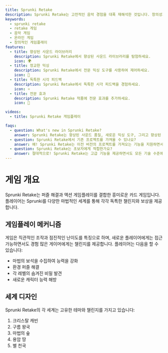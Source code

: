 ```yaml
---
title: Sprunki Retake
description: Sprunki Retake는 고전적인 음악 경험을 대폭 재해석한 것입니다. 창의성과 혁신이 만나 플레이어가 독특한 사운드 스케이프를 만들 수 있도록 도와줍니다.
keywords:
  - sprunki retake
  - retake 게임
  - 음악 게임
  - 온라인 게임
  - 창의적인 게임플레이
features:
  - title: 향상된 사운드 라이브러리
    description: Sprunki Retake에서 향상된 사운드 라이브러리를 탐험하세요.
    icon: 🌍
  - title: 정교한 믹싱
    description: Sprunki Retake에서 전문 믹싱 도구를 사용하여 제어하세요.
    icon: 🧩
  - title: 독특한 시각 피드백
    description: Sprunki Retake에서 독특한 시각 피드백을 경험하세요.
    icon: ⭐
  - title: 전문 효과
    description: Sprunki Retake 작품에 전문 효과를 추가하세요.
    icon: 💫

videos:
  - title: Sprunki Retake 게임플레이

faqs:
  - question: What's new in Sprunki Retake?
    answer: Sprunki Retake는 향상된 사운드 품질, 새로운 믹싱 도구, 그리고 향상된 시각 피드백을 제공하여 더욱 높은 음악 경험을 제공합니다.
  - question: Sprunki Retake에서 기존 프로젝트를 가져올 수 있나요?
    answer: 예! Sprunki Retake는 이전 버전의 프로젝트를 가져오는 기능을 지원하면서도 새로운 향상 옵션을 제공합니다.
  - question: Sprunki Retake는 초보자에게 적합한가요?
    answer: 절대적으로! Sprunki Retake는 고급 기능을 제공하면서도 모든 기술 수준에 적합한 직관적인 인터페이스를 유지합니다.
---
```


# 게임 개요

Sprunki Retake는 퍼즐 해결과 액션 게임플레이를 결합한 흥미로운 카드 게임입니다. 플레이어는 Sprunki를 다양한 마법적인 세계를 통해 각각 독특한 챌린지와 보상을 제공합니다.

## 게임플레이 메커니즘

게임은 직관적인 조작과 점진적인 난이도를 특징으로 하며, 새로운 플레이어에게는 접근 가능하면서도 경험 많은 게이머에게는 챌린지를 제공합니다. 플레이어는 다음을 할 수 있습니다:

- 마법의 보석을 수집하여 능력을 강화
- 환경 퍼즐 해결
- 각 레벨의 숨겨진 비밀 발견
- 새로운 캐릭터 능력 해방

## 세계 디자인

Sprunki Retake의 각 세계는 고유한 테마와 챌린지를 가지고 있습니다:

1. 크리스탈 캐빈
2. 구름 왕국
3. 마법의 숲
4. 용암 땅
5. 별 천국